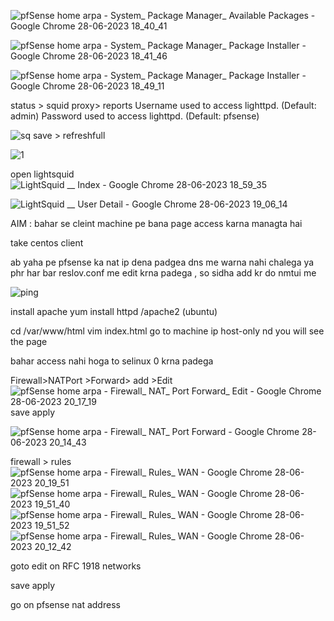 ![pfSense home arpa - System_ Package Manager_ Available Packages - Google Chrome 28-06-2023 18_40_41](https://github.com/shubnimkar/Alpha-one/assets/46809421/cca1f1ba-10b0-460c-bbb3-cb0f748dee44)

![pfSense home arpa - System_ Package Manager_ Package Installer - Google Chrome 28-06-2023 18_41_46](https://github.com/shubnimkar/Alpha-one/assets/46809421/ea9a33c5-460d-4e60-9e23-9001db612c8b)

![pfSense home arpa - System_ Package Manager_ Package Installer - Google Chrome 28-06-2023 18_49_11](https://github.com/shubnimkar/Alpha-one/assets/46809421/ffeb0bdf-342a-491d-81f8-c75bb70287ac)

status > squid proxy> reports
Username used to access lighttpd. (Default: admin)
Password used to access lighttpd. (Default: pfsense)

![sq](https://github.com/shubnimkar/Alpha-one/assets/46809421/0f9265f7-a228-4ca8-80be-41dc7aa81614)
save > refreshfull

![1](https://github.com/shubnimkar/Alpha-one/assets/46809421/0a4cec12-3eb4-40f4-9718-f4459890f4e5)

open lightsquid
![LightSquid __ Index - Google Chrome 28-06-2023 18_59_35](https://github.com/shubnimkar/Alpha-one/assets/46809421/ebdfbf78-6bc0-47f5-a4dd-aee48cd82aa5)

![LightSquid __ User Detail - Google Chrome 28-06-2023 19_06_14](https://github.com/shubnimkar/Alpha-one/assets/46809421/9988f90a-e3a1-41ab-bd40-ddf472e9c9a8)

AIM : bahar se cleint machine pe bana page access karna managta hai

take centos client

ab yaha pe pfsense ka nat ip dena padgea dns me warna nahi chalega ya phr har bar reslov.conf me edit krna padega , so sidha add kr do nmtui me 

![ping](https://github.com/shubnimkar/Alpha-one/assets/46809421/5d729b5e-c3a4-4dd2-903e-3c82a2bc871c)

install apache yum install httpd /apache2 (ubuntu)

cd /var/www/html
vim index.html
go to machine ip host-only nd you will see the page

bahar access nahi hoga to selinux 0 krna padega

Firewall>NATPort >Forward> add >Edit
![pfSense home arpa - Firewall_ NAT_ Port Forward_ Edit - Google Chrome 28-06-2023 20_17_19](https://github.com/shubnimkar/Alpha-one/assets/46809421/ce072d2b-e1d0-4ffd-86f8-61524cd85f21)
save
 apply
 
![pfSense home arpa - Firewall_ NAT_ Port Forward - Google Chrome 28-06-2023 20_14_43](https://github.com/shubnimkar/Alpha-one/assets/46809421/dc43ceac-c283-413c-81fc-15d94e5b4a39)


firewall > rules 
![pfSense home arpa - Firewall_ Rules_ WAN - Google Chrome 28-06-2023 20_19_51](https://github.com/shubnimkar/Alpha-one/assets/46809421/68150510-fae8-43d7-b64b-20c29803fd12)
![pfSense home arpa - Firewall_ Rules_ WAN - Google Chrome 28-06-2023 19_51_40](https://github.com/shubnimkar/Alpha-one/assets/46809421/58c76a94-5e6b-42b4-8fe8-ac3c3e6fa89b)
![pfSense home arpa - Firewall_ Rules_ WAN - Google Chrome 28-06-2023 19_51_52](https://github.com/shubnimkar/Alpha-one/assets/46809421/dc3f3344-65cc-46df-9abb-8f907b24d343)
![pfSense home arpa - Firewall_ Rules_ WAN - Google Chrome 28-06-2023 20_12_42](https://github.com/shubnimkar/Alpha-one/assets/46809421/a1867ccd-e7af-442a-bc20-1657843441de)

goto edit on RFC 1918 networks	

save
 apply

go on pfsense nat address 
